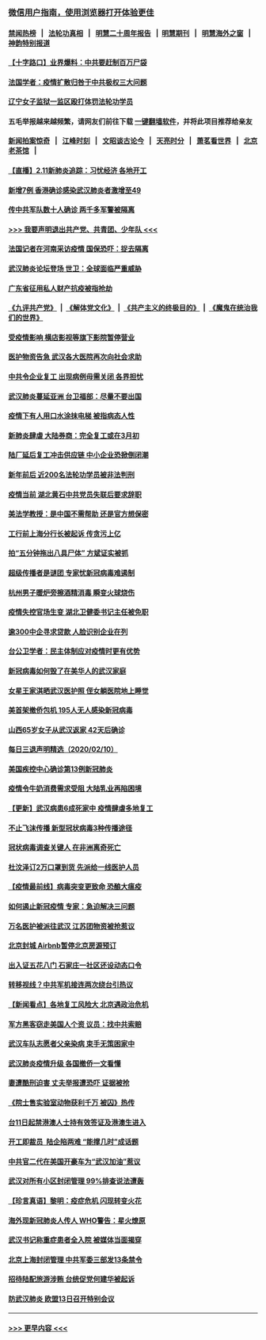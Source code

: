 ### [微信用户指南，使用浏览器打开体验更佳](https://github.com/gfw-breaker/banned-news1/blob/master/indexes/wechat-guide.md?t=0)
#### [禁闻热榜](热点新闻.md?t=0)  &nbsp;&nbsp;|&nbsp;&nbsp; [法轮功真相](https://github.com/gfw-breaker/truth/blob/master/README.md?t=0) &nbsp;&nbsp;|&nbsp;&nbsp; [明慧二十周年报告](https://github.com/gfw-breaker/mh-reports/blob/master/README.md?t=0) &nbsp;&nbsp;|&nbsp;&nbsp;[明慧期刊](https://github.com/gfw-breaker/mh-qikan) &nbsp;&nbsp;|&nbsp;&nbsp; [明慧海外之窗](https://github.com/gfw-breaker/mh-news/blob/master/README.md?t=0) &nbsp;&nbsp;|&nbsp;&nbsp; [神韵特别报道](https://github.com/gfw-breaker/mh-news/blob/master/shenyun.md?t=0)
#### [【十字路口】业界爆料：中共要赶制百万尸袋](../pages/nsc413/n11860064.md?t=02120011) 
#### [法国学者：疫情扩散归咎于中共极权三大问题](../pages/nsc413/n11861165.md?t=02120011) 
#### [辽宁女子监狱一监区殴打体罚法轮功学员](../pages/nsc413/n11856276.md?t=02120011) 
#### 五毛举报越来越频繁，请网友们前往下载 [一键翻墙软件](https://github.com/gfw-breaker/ssr-accounts)，并将此项目推荐给亲友
#### [新闻拍案惊奇](https://github.com/gfw-breaker/banned-news1/blob/master/pages/link4.md) &nbsp;&nbsp;|&nbsp;&nbsp; [江峰时刻](https://github.com/gfw-breaker/banned-news1/blob/master/pages/link4.md) &nbsp;&nbsp;|&nbsp;&nbsp; [文昭谈古论今](https://github.com/gfw-breaker/banned-news1/blob/master/pages/link4.md) &nbsp;&nbsp;|&nbsp;&nbsp; [天亮时分](https://github.com/gfw-breaker/banned-news1/blob/master/pages/link4.md) &nbsp;&nbsp;|&nbsp;&nbsp; [萧茗看世界](https://github.com/gfw-breaker/banned-news1/blob/master/pages/link4.md) &nbsp;&nbsp;|&nbsp;&nbsp; [北京老茶馆](https://github.com/gfw-breaker/banned-news1/blob/master/pages/link4.md) &nbsp;&nbsp;|&nbsp;&nbsp; 
#### [【直播】2.11新肺炎追踪：习忧经济 各地开工](../pages/nsc413/n11861169.md?t=02120011) 
#### [新增7例 香港确诊感染武汉肺炎者激增至49](../pages/nsc413/n11861098.md?t=02120011) 
#### [传中共军队数十人确诊 两千多军警被隔离](../pages/nsc413/n11860992.md?t=02120011) 
#### [>>> 我要声明退出共产党、共青团、少年队 <<<](https://github.com/begood0513/goodnews/blob/master/quit/letter.md) 
#### [法国记者在河南采访疫情 国保恐吓：捉去隔离](../pages/nsc413/n11860742.md?t=02120011) 
#### [武汉肺炎论坛登场 世卫：全球面临严重威胁](../pages/nsc413/n11860999.md?t=02120011) 
#### [广东省征用私人财产抗疫被指抢劫](../pages/nsc413/n11860913.md?t=02120011) 
#### [《九评共产党》](https://github.com/begood0513/9ping.md/blob/master/README.md) &nbsp;|&nbsp; [《解体党文化》](../../../../jtdwh.md/blob/master/README.md)  &nbsp;|&nbsp; [《共产主义的终极目的》](../../../../gczydzjmd.md/blob/master/README.md) &nbsp;|&nbsp; [《魔鬼在统治我们的世界》](../../../../mgztzwmdsj.md/blob/master/README.md) 
#### [受疫情影响 横店影视等旗下影院暂停营业](../pages/nsc413/n11860921.md?t=02120011) 
#### [医护物资告急 武汉各大医院再次向社会求助](../pages/nsc413/n11860729.md?t=02120011) 
#### [中共令企业复工 出现病例毋需关闭 各界担忧](../pages/nsc413/n11860563.md?t=02120011) 
#### [武汉肺炎蔓延亚洲 台卫福部：尽量不要出国](../pages/nsc413/n11860586.md?t=02120011) 
#### [疫情下有人用口水涂抹电梯 被指病态人性](../pages/nsc413/n11860618.md?t=02120011) 
#### [新肺炎肆虐 大陆券商：完全复工或在3月初](../pages/nsc413/n11860445.md?t=02120011) 
#### [陆厂延后复工冲击供应链 中小企业恐掀倒闭潮](../pages/nsc413/n11859772.md?t=02120011) 
#### [新年前后 近200名法轮功学员被非法判刑](../pages/nsc413/n11855720.md?t=02120011) 
#### [疫情当前 湖北黄石中共党员失联后要求辞职](../pages/nsc413/n11860118.md?t=02120011) 
#### [美法学教授：是中国不需帮助 还是官方想保密](../pages/nsc413/n11859492.md?t=02120011) 
#### [工行前上海分行长被起诉 传贪污上亿](../pages/nsc413/n11860139.md?t=02120011) 
#### [拍“五分钟拖出八具尸体” 方斌证实被抓](../pages/nsc413/n11860090.md?t=02120011) 
#### [超级传播者是谜团 专家忧新冠病毒难遏制](../pages/nsc413/n11859686.md?t=02120011) 
#### [杭州男子暖炉旁擦酒精消毒 瞬变火球烧伤](../pages/nsc413/n11860071.md?t=02120011) 
#### [疫情失控官场生变 湖北卫健委书记主任被免职](../pages/nsc413/n11859848.md?t=02120011) 
#### [逾300中企寻求贷款 人脸识别企业在列](../pages/nsc413/n11860100.md?t=02120011) 
#### [台公卫学者：民主体制应对疫情时更有优势](../pages/nsc413/n11860023.md?t=02120011) 
#### [新冠病毒如何毁了在美华人的武汉家庭](../pages/nsc413/n11859524.md?t=02120011) 
#### [女星王家淇晒武汉医护照 侄女躺医院地上睡觉](../pages/nsc413/n11859756.md?t=02120011) 
#### [美首架撤侨包机 195人无人感染新冠病毒](../pages/nsc413/n11859908.md?t=02120011) 
#### [山西65岁女子从武汉返家 42天后确诊](../pages/nsc413/n11859912.md?t=02120011) 
#### [每日三退声明精选（2020/02/10）](../pages/nsc413/n11860031.md?t=02120011) 
#### [美国疾控中心确诊第13例新冠肺炎](../pages/nsc413/n11859966.md?t=02120011) 
#### [疫情令牛奶消费需求受阻 大陆乳业再陷困境](../pages/nsc413/n11859859.md?t=02120011) 
#### [【更新】武汉病患6成死家中 疫情肆虐多地复工](../pages/nsc413/n11801312.md?t=02120011) 
#### [不止飞沫传播 新型冠状病毒3种传播途径](../pages/nsc413/n11859060.md?t=02120011) 
#### [冠状病毒调查关键人 在非洲离奇死亡](../pages/nsc413/n11859798.md?t=02120011) 
#### [杜汶泽订2万口罩到货 先派给一线医护人员](../pages/nsc413/n11859214.md?t=02120011) 
#### [【疫情最前线】病毒突变更致命 恐酿大瘟疫](../pages/nsc413/n11859604.md?t=02120011) 
#### [如何遏止新冠疫情 专家：急迫解决三问题](../pages/nsc413/n11859685.md?t=02120011) 
#### [万名医护被派往武汉 江苏团物资被抢惹议](../pages/nsc413/n11859585.md?t=02120011) 
#### [北京封城 Airbnb暂停北京房源预订](../pages/nsc413/n11859659.md?t=02120011) 
#### [出入证五花八门 石家庄一社区还设动态口令](../pages/nsc413/n11859510.md?t=02120011) 
#### [转移视线？中共军机接连两次绕台引热议](../pages/nsc413/n11859346.md?t=02120011) 
#### [【新闻看点】各地复工风险大 北京遇政治危机](../pages/nsc413/n11859164.md?t=02120011) 
#### [军方黑客窃走美国人个资 议员：找中共索赔](../pages/nsc413/n11859371.md?t=02120011) 
#### [武汉车队志愿者父亲染病 束手无策困家中](../pages/nsc413/n11859117.md?t=02120011) 
#### [武汉肺炎疫情升级 各国撤侨一文看懂](../pages/nsc413/n11859313.md?t=02120011) 
#### [妻遭酷刑迫害 丈夫举报遭恐吓 证据被抢](../pages/nsc413/n11858478.md?t=02120011) 
#### [《院士售实验室动物获利千万 被囚》热传](../pages/nsc413/n11859316.md?t=02120011) 
#### [台11日起禁港澳人士持有效签证及港澳生进入](../pages/nsc413/n11858423.md?t=02120011) 
#### [开工即裁员  陆企陷两难 “能撑几时”成话题](../pages/nsc413/n11859127.md?t=02120011) 
#### [中共官二代在美国开豪车为“武汉加油”惹议](../pages/nsc413/n11859039.md?t=02120011) 
#### [武汉对所有小区封闭管理 99%排查说法遭轰](../pages/nsc413/n11859264.md?t=02120011) 
#### [【珍言真语】黎明：疫症危机 闪现转变火花](../pages/nsc413/n11859199.md?t=02120011) 
#### [海外现新冠肺炎人传人 WHO警告：星火燎原](../pages/nsc413/n11859252.md?t=02120011) 
#### [武汉书记称重症患者全入院 被媒体当面揭穿](../pages/nsc413/n11859218.md?t=02120011) 
#### [北京上海封闭管理 中共军委三部发13条禁令](../pages/nsc413/n11859098.md?t=02120011) 
#### [招待陆配旅游涉贿 台统促党何建华被起诉](../pages/nsc413/n11858696.md?t=02120011) 
#### [防武汉肺炎 欧盟13日召开特别会议](../pages/nsc413/n11859088.md?t=02120011) 

----
#### [ >>> 更早内容 <<< ](../indexes/nsc413-earlier.md)
